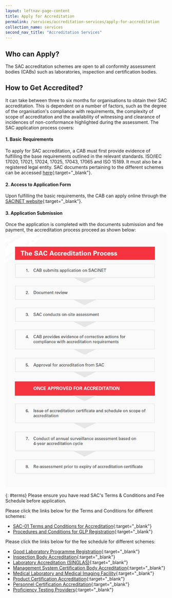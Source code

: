 ```yaml
---
layout: leftnav-page-content
title: Apply for Accreditation
permalink: /services/accreditation-services/apply-for-accreditation
collection_name: services
second_nav_title: "Accreditation Services"
---
```


## Who can Apply?
The SAC accreditation schemes are open to all conformity assessment bodies (CABs) such as laboratories, inspection and certification bodies.

## How to Get Accredited?

It can take between three to six months for organisations to obtain their SAC accreditation. This is dependent on a number of factors, such as the degree of the organisation's compliance with requirements, the complexity of scope of accreditation and the availability of witnessing and clearance of incidences of non-conformance highlighted during the assessment. The SAC application process covers:

#### 1. Basic Requirements
To apply for SAC accreditation, a CAB must first provide evidence of fulfilling the base requirements outlined in the relevant standards. ISO/IEC 17020, 17021, 17024, 17025, 17043, 17065 and ISO 15189. It must also be a registered legal entity. SAC documents pertaining to the different schemes can be accessed [here](/resources/publications){:target="_blank"}.

#### 2. Access to Application Form
Upon fulfilling the basic requirements, the CAB can apply online through the [SACINET website](https://sacinet.enterprisesg.gov.sg/sac/forms/sacinet/sacinet-logon-external.form){:target="_blank"}. 

#### 3. Application Submission
Once the application is completed with the documents submission and fee payment, the accreditation process proceed as shown below:  
![Accreditation Process](/images/services/sac-accreditation-process-flowchart.jpg)  

{: #terms}
Please ensure you have read SAC's Terms & Conditions and Fee Schedule before application.  

Please click the links below for the Terms and Conditions for different schemes:
 
* [SAC-01 Terms and Conditions for Accreditation](/files/documents/SAC-01-(02-April-2018).pdf){:target="_blank"}
* [Procedures and Conditions for GLP Registration](/files/documents/glp/GLP01-Procedures-and-Conditions-for-GLP-Registration-18-April-2018.pdf){:target="_blank"}
 
Please click the links below for the fee schedule for different schemes: 
 
* [Good Laboratory Programme Registration](/files/documents/glp/GLP02-GLP-Fee-structure-18-April-2018.pdf){:target="_blank"}
* [Inspection Body Accreditation](/files/documents/inspection-body-accreditation/IB-02-Fee-Schedule-(09-July-2018).pdf){:target="_blank"}
* [Laboratory Accreditation (SINGLAS)](/files/documents/laboratory-accreditation/testing-and-calibration-documents/general-requirements/SAC-SINGLAS-003-(29-March-2019).pdf){:target="_blank"}
* [Management System Certification Body Accreditation](/files/documents/management-system-and-products-certification/MS-Fees-Schedule-(MSDOC04)-5-July-2018.pdf){:target="_blank"}
* [Medical Laboratory and Medical Imaging Facility](/files/documents/laboratory-accreditation/medical-testing-and-medical-imaging-documents/requirements-for-quality-and-competence/SAC-SINGLAS-003-MED-MI-29-Mar-2019.pdf){:target="_blank"}
* [Product Certification Accreditation](/files/documents/management-system-and-products-certification/Pdt-Fees-Schedule-(PDOC04)-5-July-2018.pdf){:target="_blank"}
* [Personnel Certification Accreditation](/files/documents/management-system-and-products-certification/PC-Fees-Schedule-(PCDOC04)-5-July-2018.pdf){:target="_blank"}
* [Proficiency Testing Providers](/files/documents/proficiency-testing-providers/PTP-002-(18-April-2018).pdf){:target="_blank"}

